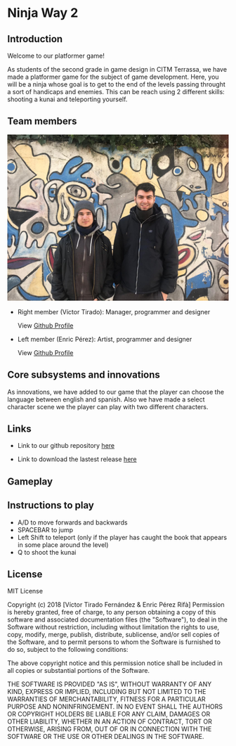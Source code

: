 ﻿# Ninja Way 2

## Introduction

Welcome to our platformer game!

As students of the second grade in game design in CITM Terrassa, we have made a platformer game for the subject of game development.
Here, you will be a ninja whose goal is to get to the end of the levels passing throught a sort of handicaps and enemies. This can be reach using 2 different skills: shooting a kunai and teleporting yourself.

## Team members

![alt text](https://github.com/VictorTirado/Development-Assigment/blob/master/docs/Team_photo.jpg)

* Right member (Víctor Tirado): Manager, programmer and designer

  View [Github Profile](https://github.com/VictorTirado)


* Left member (Enric Pérez): Artist, programmer and designer

  View [Github Profile](https://github.com/PerezEnric)

## Core subsystems and innovations

As innovations, we have added to our game that the player can choose the language between english and spanish. Also we have made a select character scene we the player can play with two different characters.

## Links

* Link to our github repository [here](https://github.com/VictorTirado/Development-Assigment)

* Link to download the lastest release [here](https://github.com/VictorTirado/Development-Assigment/releases)

## Gameplay



## Instructions to play

- A/D to move forwards and backwards
- SPACEBAR to jump
- Left Shift to teleport (only if the player has caught the book that appears in some place around the level)
- Q to shoot the kunai

## License

MIT License

Copyright (c) 2018 [Víctor Tirado Fernández & Enric Pérez Rifà]
Permission is hereby granted, free of charge, to any person obtaining a copy
of this software and associated documentation files (the "Software"), to deal
in the Software without restriction, including without limitation the rights
to use, copy, modify, merge, publish, distribute, sublicense, and/or sell
copies of the Software, and to permit persons to whom the Software is
furnished to do so, subject to the following conditions:

The above copyright notice and this permission notice shall be included in all
copies or substantial portions of the Software.

THE SOFTWARE IS PROVIDED "AS IS", WITHOUT WARRANTY OF ANY KIND, EXPRESS OR
IMPLIED, INCLUDING BUT NOT LIMITED TO THE WARRANTIES OF MERCHANTABILITY,
FITNESS FOR A PARTICULAR PURPOSE AND NONINFRINGEMENT. IN NO EVENT SHALL THE
AUTHORS OR COPYRIGHT HOLDERS BE LIABLE FOR ANY CLAIM, DAMAGES OR OTHER
LIABILITY, WHETHER IN AN ACTION OF CONTRACT, TORT OR OTHERWISE, ARISING FROM,
OUT OF OR IN CONNECTION WITH THE SOFTWARE OR THE USE OR OTHER DEALINGS IN THE
SOFTWARE.

